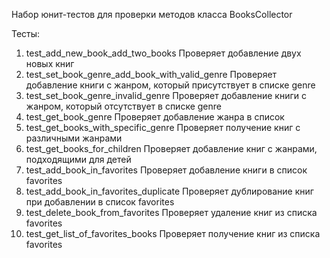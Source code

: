 Набор юнит-тестов для проверки методов класса BooksCollector

Тесты:
1. test_add_new_book_add_two_books 
Проверяет добавление двух новых книг
2. test_set_book_genre_add_book_with_valid_genre
Проверяет добавление книги с жанром, который присутствует в списке genre
3. test_set_book_genre_invalid_genre
Проверяет добавление книги с жанром, который отсутствует в списке genre
4. test_get_book_genre
Проверяет добавление жанра в список
5. test_get_books_with_specific_genre
Проверяет получение книг с различными жанрами
6. test_get_books_for_children
Проверяет добавление книг с жанрами, подходящими для детей
7. test_add_book_in_favorites
Проверяет добавление книги в список favorites 
8. test_add_book_in_favorites_duplicate
Проверяет дублирование книг при добавлении в список favorites
9. test_delete_book_from_favorites
Проверяет удаление книг из списка favorites
10. test_get_list_of_favorites_books
Проверяет получение книг из списка favorites